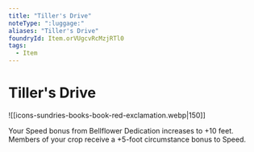 ```yaml
---
title: "Tiller's Drive"
noteType: ":luggage:"
aliases: "Tiller's Drive"
foundryId: Item.orVUgcvRcMzjRTl0
tags:
  - Item
---
```


# Tiller's Drive
![[icons-sundries-books-book-red-exclamation.webp|150]]

Your Speed bonus from Bellflower Dedication increases to +10 feet. Members of your crop receive a +5-foot circumstance bonus to Speed.


